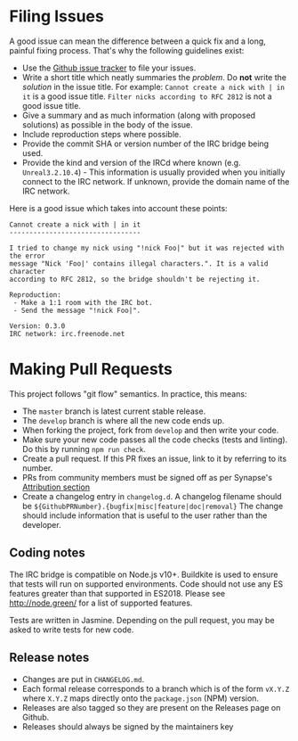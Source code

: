# Filing Issues
A good issue can mean the difference between a quick fix and a long, painful fixing process. That's why the
following guidelines exist:

 - Use the [Github issue tracker](https://github.com/matrix-org/matrix-appservice-irc/issues) to file your issues.
 - Write a short title which neatly summaries the *problem*. Do **not** write the *solution* in the issue title.
   For example: `Cannot create a nick with | in it` is a good issue title. `Filter nicks according to RFC 2812`
   is not a good issue title.
 - Give a summary and as much information (along with proposed solutions) as possible in the body of the issue.
 - Include reproduction steps where possible.
 - Provide the commit SHA or version number of the IRC bridge being used.
 - Provide the kind and version of the IRCd where known (e.g. `Unreal3.2.10.4`) - This information is usually
   provided when you initially connect to the IRC network. If unknown, provide the domain name of the IRC network.
   
Here is a good issue which takes into account these points:
```
Cannot create a nick with | in it
---------------------------------

I tried to change my nick using "!nick Foo|" but it was rejected with the error
message "Nick 'Foo|' contains illegal characters.". It is a valid character
according to RFC 2812, so the bridge shouldn't be rejecting it.

Reproduction:
 - Make a 1:1 room with the IRC bot.
 - Send the message "!nick Foo|".
 
Version: 0.3.0
IRC network: irc.freenode.net
```

# Making Pull Requests
This project follows "git flow" semantics. In practice, this means:
 - The `master` branch is latest current stable release.
 - The `develop` branch is where all the new code ends up.
 - When forking the project, fork from `develop` and then write your code.
 - Make sure your new code passes all the code checks (tests and linting). Do this by running
   `npm run check`.
 - Create a pull request. If this PR fixes an issue, link to it by referring to its number.
 - PRs from community members must be signed off as per Synapse's [Attribution section](https://github.com/matrix-org/synapse/blob/master/CONTRIBUTING.rst#attribution)
 - Create a changelog entry in `changelog.d`. A changelog filename should be `${GithubPRNumber}.{bugfix|misc|feature|doc|removal}`
   The change should include information that is useful to the user rather than the developer.

## Coding notes
The IRC bridge is compatible on Node.js v10+. Buildkite is used to ensure that tests will run on
supported environments. Code should not use any ES features greater than that supported in ES2018.
Please see http://node.green/ for a list of supported features.
 
Tests are written in Jasmine. Depending on the pull request, you may be asked to write tests for
new code.

## Release notes
 - Changes are put in `CHANGELOG.md`.
 - Each formal release corresponds to a branch which is of the form `vX.Y.Z` where `X.Y.Z` maps
   directly onto the `package.json` (NPM) version.
 - Releases are also tagged so they are present on the Releases page on Github.
 - Releases should always be signed by the maintainers key
